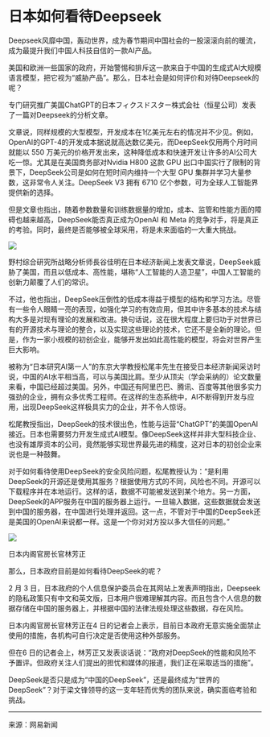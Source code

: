 # 日本如何看待Deepseek

Deepseek风靡中国，轰动世界，成为春节期间中国社会的一股滚滚向前的暖流，成为最提升我们中国人科技自信的一款AI产品。

美国和欧洲一些国家的政府，开始警惕和排斥这一款来自于中国的生成式AI大规模语言模型，把它视为“威胁产品”。那么，日本社会是如何评价和对待Deepseek的呢？

专门研究推广美国ChatGPT的日本フィクスドスター株式会社（恒星公司）发表了一篇对Deepseek的分析文章。

文章说，同样规模的大型模型，开发成本在1亿美元左右的情况并不少见。例如，OpenAI的GPT-4的开发成本据说就高达数亿美元，而DeepSeek仅用两个月时间就能以 550 万美元的价格开发出来，这种降低成本和快速开发让许多的AI公司大吃一惊。尤其是在美国商务部对Nvidia H800 这款 GPU 出口中国实行了限制的背景下，DeepSeek公司是如何在短时间内维持一个大型 GPU 集群并学习大量参数，这非常令人关注。DeepSeek V3 拥有 6710 亿个参数，可为全球人工智能界提供新的选择。

但是文章也指出，随着参数数量和训练数据量的增加，成本、监管和性能方面的障碍也越来越高，DeepSeek能否真正成为OpenAI 和 Meta 的竞争对手，将是真正的考验。同时，最终是否能够被全球采用，将是未来面临的一大重大挑战。

![](https://nimg.ws.126.net/?url=http%3A%2F%2Fdingyue.ws.126.net%2F2025%2F0214%2F09958c15j00srndwz0016d200u000k1g00it00cj.jpg&thumbnail=660x2147483647&quality=80&type=jpg)  

野村综合研究所战略分析师長谷佳明在日本经济新闻上发表文章说，DeepSeek威胁了美国，而且以低成本、高性能，堪称“人工智能的人造卫星”，中国人工智能的创新力颠覆了人们的常识。

不过，他也指出，DeepSeek压倒性的低成本得益于模型的结构和学习方法。尽管有一些令人眼睛一亮的表现，如强化学习的有效应用，但其中许多基本的技术与结构大多是对现有理论的发展和改进。换句话说，这在很大程度上要归功于对世界已有的开源技术与理论的整合，以及实现这些理论的技术，它还不是全新的理论。但是，作为一家小规模的初创企业，能够开发出如此高性能的模型，将会对世界产生巨大影响。

被称为“日本研究AI第一人”的东京大学教授松尾丰先生在接受日本经济新闻采访时说，中国的AI水平相当高，可以与美国比肩。至少从顶尖（学会采纳的）论文数量来看，中国已经超过美国。另外，中国还有阿里巴巴、腾讯、百度等其他很多实力强劲的企业，拥有众多优秀工程师。在这样的生态系统中，AI不断得到开发与应用，出现DeepSeek这样极具实力的企业，并不令人惊讶。

松尾教授指出，DeepSeek的技术很出色，性能与运营“ChatGPT”的美国OpenAI接近。日本也需要努力开发生成式AI模型。像DeepSeek这样并非大型科技企业、也没有雄厚资本的公司，竟然能够实现世界最先进的精度，这对日本的初创企业来说也是一种鼓舞。

对于如何看待使用DeepSeek的安全风险问题，松尾教授认为：“是利用DeepSeek的开源还是使用其服务？根据使用方式的不同，风险也不同。开源可以下载程序并在本地运行。这样的话，数据不可能被发送到某个地方。另一方面，DeepSeek的APP服务在中国的服务器上运行。一旦输入数据，这些数据就会发送到中国的服务器，在中国进行处理并返回。这一点，不管对于中国的DeepSeek还是美国的OpenAI来说都一样。这是一个你对对方投以多大信任的问题。”

![](https://nimg.ws.126.net/?url=http%3A%2F%2Fdingyue.ws.126.net%2F2025%2F0214%2F3cfa5c98j00srndwz0023d200sg00itg00it00cf.jpg&thumbnail=660x2147483647&quality=80&type=jpg)  

日本内阁官房长官林芳正

那么，日本政府目前是如何看待DeepSeek的呢？

2 月 3 日，日本政府的个人信息保护委员会在其网站上发表声明指出，Deepseek 的隐私政策只有中文和英文版，日本用户很难理解其内容。而且包含个人信息的数据存储在中国的服务器上，并根据中国的法律法规处理这些数据，存在风险。

日本内阁官房长官林芳正在4 日的记者会上表示，目前日本政府无意实施全面禁止使用的措施，各机构可自行决定是否使用这种外部服务。

但在6 日的记者会上，林芳正又发表谈话说：“政府对DeepSeek的性能和风险不予置评。但政府关注人们提出的担忧和媒体的报道，我们正在采取适当的措施”。

DeepSeek是否只是成为“中国的DeepSeek”，还是最终成为“世界的DeepSeek”？对于梁文锋领导的这一支年轻而优秀的团队来说，确实面临考验和挑战。

---

来源：网易新闻

